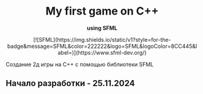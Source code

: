 <div align="center">
    <h1>My first game on C++</h1>
    <p>
        <strong>using SFML</strong>
    </p>
    <p>
[![SFML](https://img.shields.io/static/v1?style=for-the-badge&message=SFML&color=222222&logo=SFML&logoColor=8CC445&label=)](https://www.sfml-dev.org/)
    </p>
</div>

Создание 2д игры на С++ с помощью библиотеки SFML

## Начало разработки - 25.11.2024


